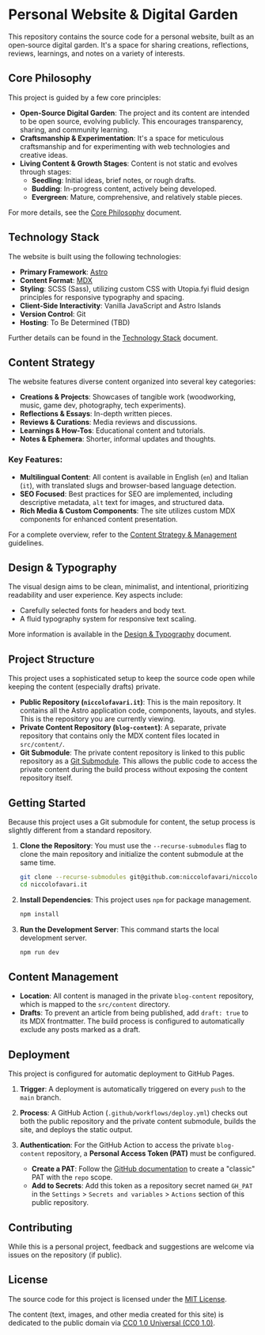 # Personal Website & Digital Garden

This repository contains the source code for a personal website, built as an open-source digital garden. It's a space for sharing creations, reflections, reviews, learnings, and notes on a variety of interests.

## Core Philosophy

This project is guided by a few core principles:

-   **Open-Source Digital Garden**: The project and its content are intended to be open source, evolving publicly. This encourages transparency, sharing, and community learning.
-   **Craftsmanship & Experimentation**: It's a space for meticulous craftsmanship and for experimenting with web technologies and creative ideas.
-   **Living Content & Growth Stages**: Content is not static and evolves through stages:
    -   **Seedling**: Initial ideas, brief notes, or rough drafts.
    -   **Budding**: In-progress content, actively being developed.
    -   **Evergreen**: Mature, comprehensive, and relatively stable pieces.

For more details, see the [Core Philosophy](./.clinerules/01-core-philosophy.md) document.

## Technology Stack

The website is built using the following technologies:

-   **Primary Framework**: [Astro](https://astro.build/)
-   **Content Format**: [MDX](https://mdxjs.com/)
-   **Styling**: SCSS (Sass), utilizing custom CSS with Utopia.fyi fluid design principles for responsive typography and spacing.
-   **Client-Side Interactivity**: Vanilla JavaScript and Astro Islands
-   **Version Control**: Git
-   **Hosting**: To Be Determined (TBD)

Further details can be found in the [Technology Stack](./.clinerules/02-technology-stack.md) document.

## Content Strategy

The website features diverse content organized into several key categories:

-   **Creations & Projects**: Showcases of tangible work (woodworking, music, game dev, photography, tech experiments).
-   **Reflections & Essays**: In-depth written pieces.
-   **Reviews & Curations**: Media reviews and discussions.
-   **Learnings & How-Tos**: Educational content and tutorials.
-   **Notes & Ephemera**: Shorter, informal updates and thoughts.

### Key Features:

-   **Multilingual Content**: All content is available in English (`en`) and Italian (`it`), with translated slugs and browser-based language detection.
-   **SEO Focused**: Best practices for SEO are implemented, including descriptive metadata, `alt` text for images, and structured data.
-   **Rich Media & Custom Components**: The site utilizes custom MDX components for enhanced content presentation.

For a complete overview, refer to the [Content Strategy & Management](./.clinerules/03-content-strategy.md) guidelines.

## Design & Typography

The visual design aims to be clean, minimalist, and intentional, prioritizing readability and user experience. Key aspects include:

-   Carefully selected fonts for headers and body text.
-   A fluid typography system for responsive text scaling.

More information is available in the [Design & Typography](./.clinerules/04-design-typography.md) document.

## Project Structure

This project uses a sophisticated setup to keep the source code open while keeping the content (especially drafts) private.

-   **Public Repository (`niccolofavari.it`)**: This is the main repository. It contains all the Astro application code, components, layouts, and styles. This is the repository you are currently viewing.
-   **Private Content Repository (`blog-content`)**: A separate, private repository that contains only the MDX content files located in `src/content/`.
-   **Git Submodule**: The private content repository is linked to this public repository as a [Git Submodule](https://git-scm.com/book/en/v2/Git-Tools-Submodules). This allows the public code to access the private content during the build process without exposing the content repository itself.

## Getting Started

Because this project uses a Git submodule for content, the setup process is slightly different from a standard repository.

1.  **Clone the Repository**:
    You must use the `--recurse-submodules` flag to clone the main repository and initialize the content submodule at the same time.

    ```bash
    git clone --recurse-submodules git@github.com:niccolofavari/niccolofavari.it.git
    cd niccolofavari.it
    ```

2.  **Install Dependencies**:
    This project uses `npm` for package management.

    ```bash
    npm install
    ```

3.  **Run the Development Server**:
    This command starts the local development server.

    ```bash
    npm run dev
    ```

## Content Management

-   **Location**: All content is managed in the private `blog-content` repository, which is mapped to the `src/content` directory.
-   **Drafts**: To prevent an article from being published, add `draft: true` to its MDX frontmatter. The build process is configured to automatically exclude any posts marked as a draft.

## Deployment

This project is configured for automatic deployment to GitHub Pages.

1.  **Trigger**: A deployment is automatically triggered on every `push` to the `main` branch.
2.  **Process**: A GitHub Action (`.github/workflows/deploy.yml`) checks out both the public repository and the private content submodule, builds the site, and deploys the static output.
3.  **Authentication**: For the GitHub Action to access the private `blog-content` repository, a **Personal Access Token (PAT)** must be configured.

    -   **Create a PAT**: Follow the [GitHub documentation](https://docs.github.com/en/authentication/keeping-your-account-and-data-secure/managing-your-personal-access-tokens#creating-a-personal-access-token-classic) to create a "classic" PAT with the `repo` scope.
    -   **Add to Secrets**: Add this token as a repository secret named `GH_PAT` in the `Settings` > `Secrets and variables` > `Actions` section of this public repository.

## Contributing

While this is a personal project, feedback and suggestions are welcome via issues on the repository (if public).

## License

The source code for this project is licensed under the [MIT License](./LICENSE_CODE.md).

The content (text, images, and other media created for this site) is dedicated to the public domain via [CC0 1.0 Universal (CC0 1.0)](./LICENSE_CONTENT.md).
